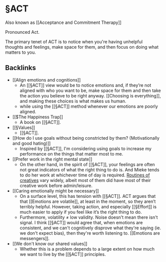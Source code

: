# §ACT
Also known as [[Acceptance and Commitment Therapy]]

Pronounced Act. 

The primary tenet of ACT is to notice when you're having unhelpful thoughts and feelings, make space for them, and then focus on doing what matters to you.

## Backlinks
* [[Align emotions and cognitions]]
	* An [[§ACT]] view would be to notice emotions and, if they’re not aligned with who you want to be, make space for them and then take the action you believe to be right anyway. [[Choosing is everything]], and making these choices is what makes us human.
	* while using the [[§ACT]] method whenever our emotions are poorly aligned.
* [[$The Happiness Trap]]
	* A book on [[§ACT]].
* [[§Values]]
	* [[§ACT]].
* [[How do I use goals without being constricted by them? (Motivationally and good hating)]]
	* Inspired by [[§ACT]], I'm considering using goals to increase my performance on the things that matter most to me.
* [[Prefer work in the right mental state]]
	* On the other hand, in the spirit of [[§ACT]], your feelings are often not great indicators of what the right thing to do is. And Mieke tends to do her work at whichever time of day is required. [Routines of creatives](https://podio.com/site/creative-routines) vary widely, albeit most of them did have most of their creative work before admin/leisure.
* [[Caring emotionally might be necessary]]
	* On a surface level, this has tension with [[§ACT]]. ACT argues that that [[Emotions are volatile]], at least in the moment, so they aren’t terribly helpful. However, taking action, and especially [[§Effort]] is much easier to apply if you feel like it’s the right thing to do. 
	* Furthermore, volatility ≠ low validity. Noise doesn't mean there isn't signal. I think [[§ACT]] would agree that, when emotions are consistent, and we can't cognitively disprove what they're saying (ie. we don't expect bias), then they're worth listening to. [[Emotions are messengers]].
* [[We don't know our shared values]]
	* Whether this is a problem depends to a large extent on how much we want to live by the [[§ACT]] principles.

<!-- #Life -->

<!-- {BearID:2AADF6C6-C626-44EC-ABC9-A84F02925F2E-69409-000093F5A9F61986} -->
